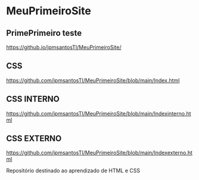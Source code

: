 # MeuPrimeiroSite

## PrimePrimeiro teste
https://github.io/jpmsantosTI/MeuPrimeiroSite/


## CSS
https://github.com/jpmsantosTI/MeuPrimeiroSite/blob/main/Index.html

## CSS INTERNO
https://github.com/jpmsantosTI/MeuPrimeiroSite/blob/main/Indexinterno.html

## CSS EXTERNO
https://github.com/jpmsantosTI/MeuPrimeiroSite/blob/main/Indexexterno.html

Repositório destinado ao aprendizado de HTML e CSS
